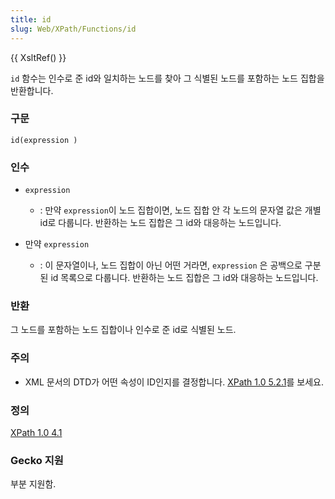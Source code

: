 ```yaml
---
title: id
slug: Web/XPath/Functions/id
---
```

{{ XsltRef() }}

`id` 함수는 인수로 준 id와 일치하는 노드를 찾아 그 식별된 노드를 포함하는 노드 집합을 반환합니다.

### 구문

```
id(expression )
```

### 인수

- `expression`
  - : 만약 `expression`이 노드 집합이면, 노드 집합 안 각 노드의 문자열 값은 개별 id로 다룹니다. 반환하는 노드 집합은 그 id와 대응하는 노드입니다.

- 만약  `expression`
  - : 이 문자열이나, 노드 집합이 아닌 어떤 거라면, `expression` 은 공백으로 구분된 id 목록으로 다룹니다. 반환하는 노드 집합은 그 id와 대응하는 노드입니다.

### 반환

그 노드를 포함하는 노드 집합이나 인수로 준 id로 식별된 노드.

### 주의

- XML 문서의 DTD가 어떤 속성이 ID인지를 결정합니다. [XPath 1.0 5.2.1](http://www.w3.org/TR/xpath#unique-id)를 보세요.

### 정의

[XPath 1.0 4.1](http://www.w3.org/TR/xpath#function-id)

### Gecko 지원

부분 지원함.
